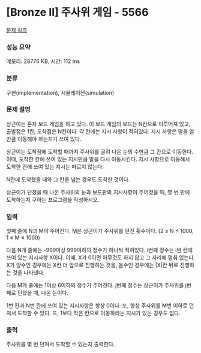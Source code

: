 # [Bronze II] 주사위 게임 - 5566 

[문제 링크](https://www.acmicpc.net/problem/5566) 

### 성능 요약

메모리: 28776 KB, 시간: 112 ms

### 분류

구현(implementation), 시뮬레이션(simulation)

### 문제 설명

<p>상근이는 혼자 보드 게임을 하고 있다. 이 보드 게임의 보드는 N칸으로 이루어져 있고, 출발점은 1칸, 도착점은 N칸이다. 각 칸에는 지시 사항이 적혀있다. 지시 사항은 말을 얼만큼 이동해야 하는지가 쓰여 있다. </p>

<p>상근이는 도착점에 도착할 때까지 주사위를 굴려 나온 눈의 수만큼 그 칸으로 이동한다. 이때, 도착한 칸에 쓰여 있는 지시만큼 말을 다시 이동시킨다. 지시 사항으로 이동해서 도착한 칸에 쓰여 있는 지시는 따르지 않는다.</p>

<p>N칸에 도착했을 때와 그 칸을 넘는 경우도 도착한 것이다.</p>

<p>상근이가 던졌을 때 나온 주사위의 눈과 보드판의 지시사항이 주어졌을 때, 몇 번 만에 도착하는지 구하는 프로그램을 작성하시오.</p>

### 입력 

 <p>첫째 줄에 N과 M이 주어진다. M은 상근이가 주사위를 던진 횟수이다. (2 ≤ N ≤ 1000, 1 ≤ M ≤ 1000)</p>

<p>다음 N개 줄에는 -999이상 999이하의 정수가 하나씩 적혀있다. i번째 정수는 i번 칸에 쓰여 있는 지시사항 X이다. 이때, X가 0이면 아무것도 하지 않고 그 자리에 멈춰 있는다. X가 양수인 경우에는 X칸 더 앞으로 진행하는 것을, 음수인 경우에는 |X|칸 뒤로 진행하는 것을 나타낸다.</p>

<p>다음 M개 줄에는 1이상 6이하의 정수가 주어진다. j번째 정수는 상근이가 주사위를 j번째로 던졌을 때, 나온 눈이다.</p>

<p>1번 칸과 N번 칸에 쓰여 있는 지시사항은 항상 0이다. 또, 항상 주사위를 M번 이하로 던져서 도착할 수 있다.  또, 1보다 작은 칸으로 이동하라는 지시가 있는 경우도 없다.</p>

### 출력 

 <p>주사위를 몇 번 던져서 도착할 수 있는지 출력한다.</p>

